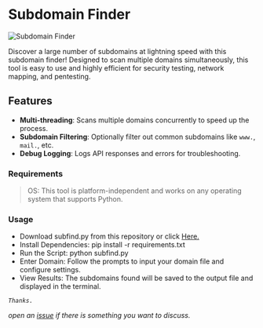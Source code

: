 # Subdomain Finder

![Subdomain Finder](https://i.imgur.com/PIVpHlI.png)

Discover a large number of subdomains at lightning speed with this subdomain finder! Designed to scan multiple domains simultaneously, this tool is easy to use and highly efficient for security testing, network mapping, and pentesting.

## Features

- **Multi-threading**: Scans multiple domains concurrently to speed up the process.
- **Subdomain Filtering**: Optionally filter out common subdomains like `www.`, `mail.`, etc.
- **Debug Logging**: Logs API responses and errors for troubleshooting.

### Requirements
> OS: This tool is platform-independent and works on any operating system that supports Python.

### Usage
- Download subfind.py from this repository or click [Here.](https://github.com/duckxsec/subdomain-finder/raw/refs/heads/main/subfind.py)
- Install Dependencies: pip install -r requirements.txt
- Run the Script: python subfind.py
- Enter Domain: Follow the prompts to input your domain file and configure settings.
- View Results: The subdomains found will be saved to the output file and displayed in the terminal.


_`Thanks.`_

_open an [issue](https://github.com/duckxsec/subdomain-finder/issues/new) if there is something you want to discuss._
